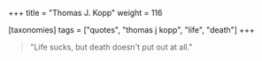 +++
title = "Thomas J. Kopp"
weight = 116

[taxonomies]
tags = ["quotes", "thomas j kopp", "life", "death"]
+++

> "Life sucks, but death doesn't put out at all."
